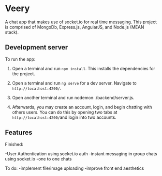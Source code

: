 # Veery
A chat app that makes use of socket.io for real time messaging. 
This project is comprised of MongoDb, Express.js, AngularJS, and Node.js (MEAN stack). 


## Development server
To run the app:
1) Open a terminal and run `npm install`. This installs the dependencies for the project.

2) Open a terminal and run `ng serve` for a dev server. Navigate to `http://localhost:4200/`.

3) Open another terminal and run nodemon ./backend/server.js. 

4) Afterwards, you may create an account, login, and begin chatting with others users. You can do this by opening two tabs at `http://localhost:4200/`and login into two accounts. 

## Features
Finished:

-User Authentication using socket.io auth
-instant messaging in group chats using socket.io
-one to one chats

To do:
-implement file/image uploading
-improve front end aesthetics


